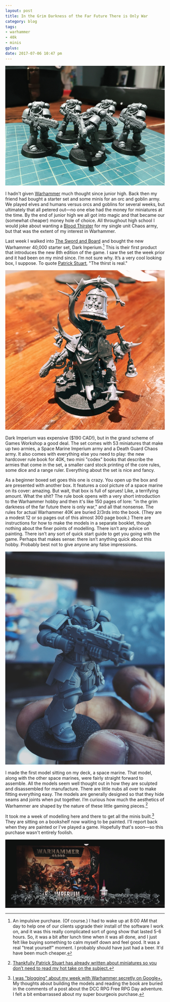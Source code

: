 ```yaml
---
layout: post
title: In the Grim Darkness of the Far Future There is Only War
category: blog
tags:
- warhammer
- 40k
- minis
gplus:
date: 2017-07-06 10:47 pm
---
```


![space marines](/assets/img/space-marines.jpg)

I hadn't given [Warhammer][1] much thought since junior high. Back then my friend had bought a starter set and some minis for an orc and goblin army. We played elves and humans versus orcs and goblins for several weeks, but ultimately that all petered out—no one else had the money for miniatures at the time. By the end of junior high we all got into magic and that became our (somewhat cheaper) money hole of choice. All throughout high school I would joke about wanting a [Blood Thirster][2] for my single unit Chaos army, but that was the extent of my interest in Warhammer.

Last week I walked into [The Sword and Board][3] and bought the new Warhammer 40,000 starter set, Dark Inperium.[^1] This is their first product that introduces the new 8th edition of the game. I saw the set the week prior and it had been on my mind since. I’m not sure why. It’s a very cool looking box, I suppose. To quote [Patrick Stuart][4], "The thirst is real."

![blightbringer](/assets/img/blightbringer.jpg)

Dark Imperium was expensive ($190 CAD!), but in the grand scheme of Games Workshop a good deal. The set comes with 53 miniatures that make up two armies, a Space Marine Imperium army and a Death Guard Chaos army. It also comes with everything else you need to play: the new hardcover rule book for 40K, two mini "codex" books that describe the armies that come in the set, a smaller card stock printing of the core rules, some dice and a range ruler. Everything about the set is nice and fancy.

As a beginner boxed set goes this one is crazy. You open up the box and are presented with another box. It features a cool picture of a space marine on its cover: amazing. But wait, that box is full of sprues! Like, a terrifying amount. What the shit? The rule book opens with a very short introduction to the Warhammer hobby and then it's like 150 pages of lore: "in the grim darkness of the far future there is only war," and all that nonsense. The rules for actual Warhammer 40K are buried 2/3rds into the book. (They are a modest 12 or so pages out of this almost 300 page book.) There are instructions for how to make the models in a separate booklet, though nothing about the finer points of modelling. There isn’t any advice on painting. There isn’t any sort of quick start guide to get you going with the game. Perhaps that makes sense: there isn’t anything quick about this hobby. Probably best not to give anyone any false impressions.

![first space marine i built](/assets/img/first-space-marine.jpg)

I made the first model sitting on my deck, a space marine. That model, along with the other space marines, were fairly straight forward to assemble. All the models seem well thought out in how they are sculpted and disassembled for manufacture. There are little nubs all over to make fitting everything easy. The models are generally designed so that they hide seams and joints when put together. I’m curious how much the aesthetics of Warhammer are shaped by the nature of these little gaming pieces.[^2]

It took me a week of modelling here and there to get all the minis built.[^3] They are sitting on a bookshelf now waiting to be painted. I'll report back when they are painted or I've played a game. Hopefully that's soon—so this purchase wasn't entirely foolish.

![war hammer minis on bookshelf](/assets/img/warhammer-shelf.jpg)

[^1]: An impulsive purchase. (Of course.) I had to wake up at 8:00 AM that day to help one of our clients upgrade their install of the software I work on, and it was this really complicated sort of gong show that lasted 5-6 hours. So, it was a bit after lunch time when it was all done, and I just felt like buying something to calm myself down and feel good. It was a real "treat yourself" moment. I probably should have just had a beer. It'd have been much cheaper.
[^2]: [Thankfully Patrick Stuart has already written about miniatures so you don’t need to read my hot take on the subject.][5]
[^3]: [I was "blogging" about my week with Warhammer secretly on Google+.][6] My thoughts about building the models and reading the book are buried in the comments of a post about the DCC RPG Free RPG Day adventure. I felt a bit embarrassed about my super bourgeois purchase.


[1]: http://games-workshop.com
[2]: http://2.bp.blogspot.com/-RuYprsOY2WM/UIz0gxWxTJI/AAAAAAAABWc/aQkhNdoKfSk/s1600/HQ+001+%25281%2529.jpg
[3]: https://www.theswordandboardtoronto.com
[4]: http://falsemachine.blogspot.com/
[5]: http://falsemachine.blogspot.ca/2013/09/completely-enclosed-in-hollow-of-his.html
[6]: https://plus.google.com/+RamananS/posts/HACYJre6LTo